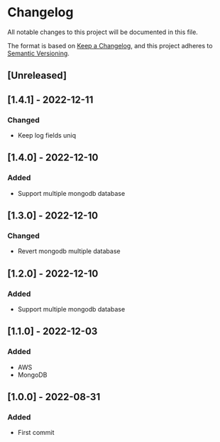 # Changelog
All notable changes to this project will be documented in this file.

The format is based on [Keep a Changelog](https://keepachangelog.com/en/1.0.0/),
and this project adheres to [Semantic Versioning](https://semver.org/spec/v2.0.0.html).

## [Unreleased]

## [1.4.1] - 2022-12-11
### Changed
- Keep log fields uniq

## [1.4.0] - 2022-12-10
### Added
- Support multiple mongodb database

## [1.3.0] - 2022-12-10
### Changed
- Revert mongodb multiple database

## [1.2.0] - 2022-12-10
### Added
- Support multiple mongodb database

## [1.1.0] - 2022-12-03
### Added
- AWS
- MongoDB

## [1.0.0] - 2022-08-31
### Added
- First commit